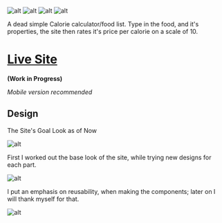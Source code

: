 ![alt](https://img.shields.io/badge/Built%20in-React%20and%20Tailwind-blue) ![alt](https://img.shields.io/badge/Designed%20in-Figma-purple) ![alt](https://img.shields.io/badge/Planned%20with-Trello-lightblue) ![alt](https://img.shields.io/badge/Hosted%20on-Netlify-darkgreen)

A dead simple Calorie calculator/food list.
Type in the food, and it's properties, the site then rates it's price per calorie on a scale of 10.

# [Live Site](https://fervent-swirles-43939b.netlify.app/)
**(Work in Progress)**

*Mobile version recommended*

## Design

The Site's Goal Look as of Now

![alt](https://i.imgur.com/T32wtOb.png)

First I worked out the base look of the site, while trying new designs for each part.

![alt](https://i.imgur.com/X7QOsc7.png)

I put an emphasis on reusability, when making the components; later on I will thank myself for that.

![alt](https://i.imgur.com/D9Qyxg2.png)
